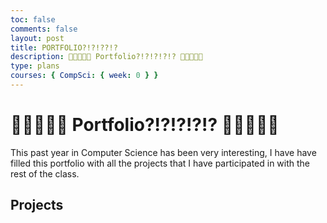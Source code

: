 ```yaml
---
toc: false
comments: false
layout: post
title: PORTFOLIO?!?!??!?
description: 🎉🎉🎉🎉🎉 Portfolio?!?!?!?!? 🎉🎉🎉🎉🎉
type: plans
courses: { CompSci: { week: 0 } }
---
```


# 🎉🎉🎉🎉🎉 Portfolio?!?!?!?!? 🎉🎉🎉🎉🎉
This past year in Computer Science has been very interesting, I have have filled this portfolio with all the projects that I have participated in with the rest of the class.

## Projects
